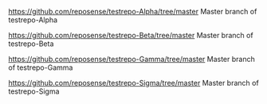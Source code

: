 https://github.com/reposense/testrepo-Alpha/tree/master
Master branch of testrepo-Alpha
<!--repo-->
https://github.com/reposense/testrepo-Beta/tree/master
Master branch of testrepo-Beta
<!--repo-->
https://github.com/reposense/testrepo-Gamma/tree/master
Master branch of testrepo-Gamma
<!--repo-->

https://github.com/reposense/testrepo-Sigma/tree/master
Master branch of testrepo-Sigma
<!--repo-->
 

